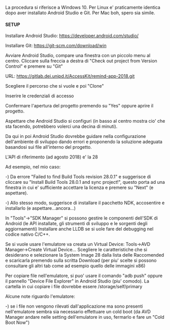La procedura si riferisce a Windows 10.
Per Linux e' praticamente identica dopo aver installato Android Studio e Git.
Per Mac boh, spero sia simile.

#### SETUP

Installare Android Studio: <https://developer.android.com/studio/>

Installare Git: <https://git-scm.com/download/win>

Avviare Android Studio, compare una finestra con un piccolo menu al centro.
Cliccare sulla freccia a destra di "Check out project from Version Control" e premere su "Git"

URL: <https://gitlab.dei.unipd.it/AccessKit/remind-app-2018.git>

Scegliere il percorso che si vuole e poi "Clone"

Inserire le credenziali di accesso

Confermare l'apertura del progetto premendo su "Yes" oppure aprire il progetto.

Aspettare che Android Studio si configuri (in basso al centro mostra cio' che sta facendo, potrebbero volerci una decina di minuti).

Da qui in poi Android Studio dovrebbe guidare nella configurazione dell'ambiente di sviluppo dando errori e proponendo la soluzione adeguata basandosi sui file all'interno del progetto.

L'API di riferimento (ad agosto 2018) e' la 28

Ad esempio, nel mio caso:

-) Da errore "Failed to find Build Tools revision 28.0.1" e suggerisce di cliccare su "Install Build Tools 28.0.1 and sync project!", questo porta ad una finestra in cui e' sufficiente accettare la licenza e premere su "Next" (e aspettare).

-) Allo stesso modo, suggerisce di installare il pacchetto NDK, accosentire e installarlo (e aspettare...ancora...)

In "Tools"->"SDK Manager" si possono gestire le componenti dell'SDK di Android (le API installate, gli strumenti di sviluppo e le sorgenti degli aggiornamenti)
Installare anche LLDB se si uole fare del debugging nel codice nativo C/C++.

Se si vuole usare l'emulatore va creata un Virtual Device:
Tools->AVD Manager->Create Virtual Device...
Scegliere le caratteristiche che si desiderano e selezionare la System Image 28 dalla lista delle Raccomended e scaricarla premendo sulla scritta Download (per piu' scelte si possono consultare gli altri tab come ad esempio quello delle immagini x86)

Per copiare file nell'emulatore, si puo' usare il comando "adb push" oppure il pannello "Device File Explorer" in Android Studio (piu' comodo).
La cartella in cui copiare i file dovrebbe essere /storage/self/primary

Alcune note riguardo l'emulatore:

-) se i file non vengono rilevati dall'applicazione ma sono presenti nell'emulatore sembra sia necessario effettuare un cold boot (da AVD Manager andare nelle setting dell'emulatore in uso, fermarlo e fare un "Cold Boot Now")
